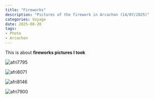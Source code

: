 ```yaml
---
title: "Fireworks"
description: "Pictures of the firework in Arcachon (14/07/2025)"
categories: Voyage
date: 2025-08-20
tags:
- Photo
- Arcachon
---
```


This is about **fireworks pictures I took**

![afri7795](img/AFRI7795.jpg)

![afri8071](img/AFRI8071.jpg)

![afri8146](img/AFRI8146.jpg)

![afri7900](img/AFRI7900.jpg)
